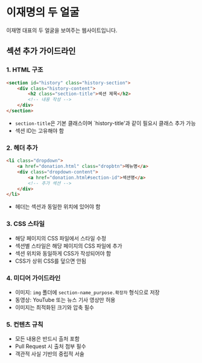 # 이재명의 두 얼굴

이재명 대표의 두 얼굴을 보여주는 웹사이트입니다.

## 섹션 추가 가이드라인

### 1. HTML 구조
```html
<section id="history" class="history-section">
    <div class="history-content">
        <h2 class="section-title">섹션 제목</h2>
        <!-- 내용 작성 -->
    </div>
</section>
```
- `section-title`은 기본 클래스이며 `history-title'과 같이 필요시 클래스 추가 가능
- 섹션 ID는 고유해야 함

### 2. 헤더 추가
```html
<li class="dropdown">
    <a href="donation.html" class="dropbtn">메뉴명</a>
    <div class="dropdown-content">
        <a href="donation.html#section-id">섹션명</a>
        <!-- 추가 섹션 -->
    </div>
</li>
```
- 헤더는 섹션과 동일한 위치에 있어야 함

### 3. CSS 스타일
- 해당 페이지의 CSS 파일에서 스타일 수정
- 섹션별 스타일은 해당 페이지의 CSS 파일에 추가
- 섹션 위치와 동일하게 CSS가 작성되어야 함
- CSS가 상위 CSS를 덮으면 안됨

### 4. 미디어 가이드라인
- 이미지: `img` 폴더에 `section-name_purpose.확장자` 형식으로 저장
- 동영상: YouTube 또는 뉴스 기사 영상만 허용
- 이미지는 최적화된 크기와 압축 필수

### 5. 컨텐츠 규칙
- 모든 내용은 반드시 출처 포함
- Pull Request 시 출처 첨부 필수
- 객관적 사실 기반의 중립적 서술
